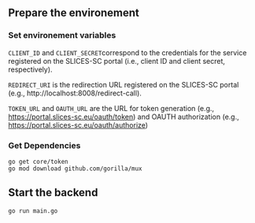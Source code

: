 ## Prepare the environement

### Set environement variables
`CLIENT_ID` and `CLIENT_SECRET`correspond to the credentials for the service
registered on the SLICES-SC portal (i.e., client ID and client secret,
respectively).

`REDIRECT_URI` is the redirection URL registered on the SLICES-SC portal (e.g.,
http://localhost:8008/redirect-call).

`TOKEN_URL` and `OAUTH_URL` are the URL for token generation (e.g.,
https://portal.slices-sc.eu/oauth/token) and OAUTH authorization (e.g.,
https://portal.slices-sc.eu/oauth/authorize)

### Get Dependencies
```
go get core/token
go mod download github.com/gorilla/mux
```

## Start the backend
```
go run main.go 
```